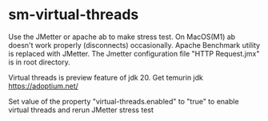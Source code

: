 # sm-virtual-threads


Use the JMetter or apache ab to make stress test. 
On MacOS(M1) ab doesn't work properly (disconnects) occasionally. 
Apache Benchmark utility is replaced with JMetter. The Jmetter configuration file 
"HTTP Request.jmx" is in root directory. 

Virtual threads is preview feature of jdk 20. Get temurin jdk https://adoptium.net/

Set value of the property "virtual-threads.enabled" to "true" to enable
virtual threads and rerun JMetter stress test

